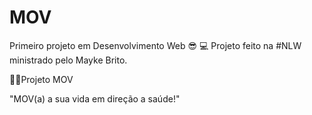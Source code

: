 # MOV
Primeiro projeto em Desenvolvimento Web 😎
💻 Projeto feito na #NLW ministrado pelo Mayke Brito.

🏃‍♂️Projeto MOV

"MOV(a) a sua vida em direção a saúde!"

